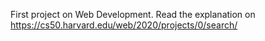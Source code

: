 First project on Web Development. Read the explanation on https://cs50.harvard.edu/web/2020/projects/0/search/
